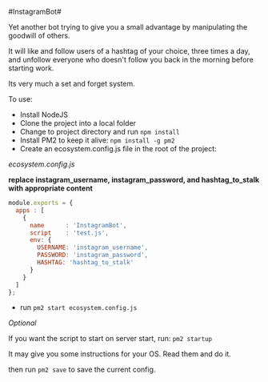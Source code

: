#InstagramBot#

Yet another bot trying to give you a small advantage by manipulating the goodwill of others.

It will like and follow users of a hashtag of your choice, three times a day, and unfollow everyone who doesn't follow you back in the morning before starting work.

Its very much a set and forget system.

To use:

- Install NodeJS
- Clone the project into a local folder
- Change to project directory and run `npm install`
- Install PM2 to keep it alive:
`npm install -g pm2`
- Create an ecosystem.config.js file in the root of the project:

*ecosystem.config.js*

**replace instagram_username, instagram_password, and hashtag_to_stalk with appropriate content**

```javascript
module.exports = {
  apps : [
    {
      name      : 'InstagramBot',
      script    : 'test.js',
      env: {
        USERNAME: 'instagram_username',
        PASSWORD: 'instagram_password',
        HASHTAG: 'hashtag_to_stalk'
      }
    }
  ]
};
```

- run `pm2 start ecosystem.config.js`

*Optional*

If you want the script to start on server start, run:
`pm2 startup`

It may give you some instructions for your OS. Read them and do it.

then run
`pm2 save` to save the current config.

